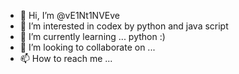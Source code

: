 - 👋 Hi, I’m @vE1Nt1NVEve
- 👀 I’m interested in  codex by python and java script
- 🌱 I’m currently learning ... python :)
- 💞️ I’m looking to collaborate on ...
- 📫 How to reach me ...

<!---
vE1Nt1NVEve/vE1Nt1NVEve is a ✨ special ✨ repository because its `README.md` (this file) appears on your GitHub profile.
You can click the Preview link to take a look at your changes.
--->
